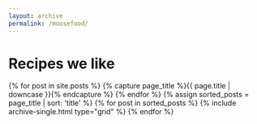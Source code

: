 ```yaml
---
layout: archive
permalink: /moosefood/
---
```


# Recipes we like

<div class="tiles">
{% for post in site.posts %}
{% capture page_title %}{{ page.title | downcase }}{% endcapture %}
{% endfor %}
{% assign sorted_posts = page_title | sort: 'title' %}
{% for post in sorted_posts %}
  {% include archive-single.html type="grid" %}
{% endfor %}
</div><!-- /.tiles -->
